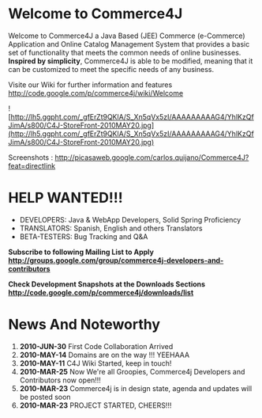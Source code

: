 # Welcome to Commerce4J #

Welcome to Commerce4J a Java Based (JEE) Commerce (e-Commerce) Application and Online Catalog Management System that provides a basic set of functionality that meets the common needs of online businesses. **Inspired by simplicity**, Commerce4J is able to be modified, meaning that it can be customized to meet the specific needs of any business.

Visite our Wiki for further information and features http://code.google.com/p/commerce4j/wiki/Welcome

![http://lh5.ggpht.com/_gfErZt9QKlA/S_Xn5qVx5zI/AAAAAAAAAG4/YhlKzQfJimA/s800/C4J-StoreFront-2010MAY20.jpg](http://lh5.ggpht.com/_gfErZt9QKlA/S_Xn5qVx5zI/AAAAAAAAAG4/YhlKzQfJimA/s800/C4J-StoreFront-2010MAY20.jpg)

Screenshots : http://picasaweb.google.com/carlos.quijano/Commerce4J?feat=directlink

# HELP WANTED!!! #
  * DEVELOPERS: Java & WebApp Developers, Solid Spring Proficiency
  * TRANSLATORS: Spanish, English and others Translators
  * BETA-TESTERS: Bug Tracking and Q&A

**Subscribe to following Mailing List to Apply
http://groups.google.com/group/commerce4j-developers-and-contributors**

**Check Development Snapshots at the Downloads Sections
http://code.google.com/p/commerce4j/downloads/list**


# News And Noteworthy #
  1. **2010-JUN-30** First Code Collaboration Arrived
  1. **2010-MAY-14** Domains are on the way !!! YEEHAAA
  1. **2010-MAY-11** C4J Wiki Started, keep in touch!
  1. **2010-MAR-25** Now We're all Groopies, Commerce4j Developers and Contributors now open!!!
  1. **2010-MAR-23** Commerce4j is in design state, agenda and updates will be posted soon
  1. **2010-MAR-23** PROJECT STARTED, CHEERS!!!

